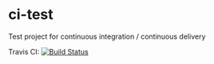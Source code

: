 # ci-test
Test project for continuous integration / continuous delivery

Travis CI:
[![Build Status](https://travis-ci.com/brechtsanders/ci-test.svg?branch=master)](https://travis-ci.com/brechtsanders/ci-test)
